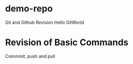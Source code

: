# demo-repo
Git and Github Revision
Hello GitWorld
# Revision of Basic Commands
Commmit, push and pull
